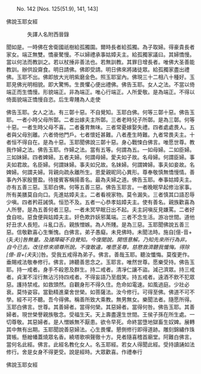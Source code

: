 ﻿　　No. 142 [Nos. 125(51.9), 141, 143]

佛說玉耶女經

　　　　失譯人名附西晉錄


聞如是。一時佛在舍衛國祇樹給孤獨園。爾時長者給孤獨。為子取婦。得豪貴長者家女。端正無雙。憍豪驁慢。不以婦禮承事姑嫜夫主。給孤獨家議曰。其婦憍慢。當以何法而教訓之。若以杖捶非善法也。若無訓教。其罪日增長者。唯佛大圣善能教訓。辦供設齋食。明日請佛。佛即受請。明日佛來將諸徒眾。給孤獨家盡出禮佛。玉耶不出。佛即放大光明紫磨金色。照玉耶室內。佛現三十二相八十種好。玉耶見佛光明相貌。即大驚怖。生畏懼心便出禮佛。佛告玉耶。女人之法。不當以倚端正而生憍慢。形貌端正。非為端正。唯心行端正。人所愛敬。是為端正。不得以倚面貌端正憍慢自恣。后生卑賤為人走使

佛告玉耶。女人之法。有三鄣十惡。不自覺知。玉耶白佛。何等三鄣十惡。佛告玉耶。一者小時父母所鄣。二者出嫁夫主所鄣。三者老時兒子所鄣。是為三鄣。何等十惡。一者生時父母不喜。二者養育無味。三者常憂嫁娶失禮。四者處處畏人。五者與父母別離。六者倚他門戶。七者懷妊甚難。八者產生時難。九者常畏夫主。十者恒不得自在。是為十惡。玉耶聞佛說三鄣十惡。身心戰悚白佛言。唯愿世尊。教我作婦之法。佛告玉耶。作婦之法。當有五等。何謂為五。一如母婦。二如臣婦。三如妹婦。四者婢婦。五者夫婦。何謂母婦。愛夫如子故。名母婦。何謂臣婦。事夫如君故。名臣婦。何謂妹婦。事夫如兄故。名妹婦。何謂婢婦。事夫如妾故。名婢婦。何謂夫婦。背親向疏永離所生。恩愛親昵同心異形。尊奉敬慎無憍慢情。善事內外家殷豐盈。待接賓客稱揚善名。最為夫婦之道。佛告玉耶。奉事姑嫜夫主。亦有五善三惡。玉耶白佛。何等五善三惡。佛告玉耶言。一者晚眠早起修治家事。所有美膳莫自向口。先進姑嫜夫主。二者看視家物。莫令漏失。三者慎其口語忍辱少嗔。四者矜莊誡慎。恒恐不及。五者一心恭孝姑嫜夫主。使有善名。親族歡喜為人所譽。是為五善何者三惡。一者未冥早眠日出不起。夫主訶嗔反見嫌罵。二者好食自啖。惡食便與姑嫜夫主。奸色欺詐妖邪萬端。三者不念生活。游冶世間。道他好丑求人長短。斗亂口舌。親族憎嫉。為人所賤。是為三惡。玉耶聞佛說五善三惡。信敬歡喜心生慚愧。白佛言。弟子愚癡。未見佛時。未聞法時。施自[億-音+(夫*夫)]咎無量。及諸障礙不自覺知。今復聞說。開悟意解。乃知先來所行為非。自今已去。改往修來順尊所說。不復敢違。唯愿圣尊。慈愍救濟聽我懺悔。得除[億-音+(夫*夫)]咎。受我五戒得為弟子。佛言。善哉玉耶。聽汝懺悔。莫復更作。垂賜戒法敬奉修行。佛言。諦聽善思念之。玉耶言。唯然世尊。愿樂受持。佛告玉耶。持一戒者。身手不殺恩及群生。持二戒者。清凈仁讓不盜。減己濟眾。持三戒者。貞潔不淫行無沾污持四戒者。不得妄語乃至戲笑。持五戒者。遠酒不飲不犯眾惡。護持禁戒。如救頭然。自觀身形不得久住。危命如電速。如風過庭。少壯必衰。莫恃姿容。當勤精進棄舍世榮。如菩薩法。汝今修行。可得至佛。佛道不可不學。經不可不聽。吾今得佛。稱善所致大乘教。無男無女。樂聞法者。隨愿所得。玉耶白佛言。世尊。其善婦者。當得何榮。其惡婦者。當得何咎。佛告玉耶。其善婦者。現世榮譽親族敬念。受福生天。天上壽盡還生世間。王侯子孫在所生處。一切尊敬。其惡婦者。是人憎嫉無不厭患。欲令早死。命終當墮地獄畜生奴婢。展轉其中無有出期。玉耶聞說善惡婦法。心生畏懼。懇側修行即得道跡。雕刻錦繡作珠寶帳。懸繒幡蓋燒眾名香。繞塔歌唄聲徹十方。見者隨喜稽首廟堂。阿難白佛言。當何名此經。佛言。此經名教化女人。名玉耶經。若女人得聞此經。受持讀誦如法修行。舍是女身不得更受。說是經時。大眾歡喜。作禮奉行

佛說玉耶女經
